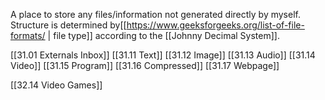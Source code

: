 A place to store any files/information not generated directly by myself. Structure is determined by[[https://www.geeksforgeeks.org/list-of-file-formats/ | file type]] according to the [[Johnny Decimal System]].

[[31.01 Externals Inbox]]
[[31.11 Text]]
[[31.12 Image]]
[[31.13 Audio]]
[[31.14 Video]]
[[31.15 Program]]
[[31.16 Compressed]]
[[31.17 Webpage]]

[[32.14 Video Games]]